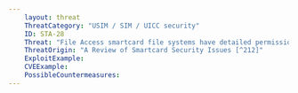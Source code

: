 ```yaml
---
    layout: threat
    ThreatCategory: "USIM / SIM / UICC security"
    ID: STA-28
    Threat: "File Access smartcard file systems have detailed permissions on files and directories. The command access permissions determine the security procedures to access a file. Access permissions can be confusing to smartcard operating systems with complex interactions."
    ThreatOrigin: "A Review of Smartcard Security Issues [^212]"
    ExploitExample:
    CVEExample:
    PossibleCountermeasures:
---
```

